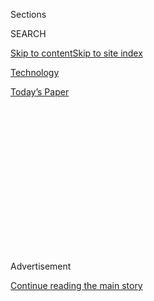 <div id="app">

<div>

<div>

<div>

<div class="NYTAppHideMasthead css-1q2w90k e1suatyy0">

<div class="section css-ui9rw0 e1suatyy2">

<div class="css-eph4ug er09x8g0">

<div class="css-6n7j50">

</div>

<span class="css-1dv1kvn">Sections</span>

<div class="css-10488qs">

<span class="css-1dv1kvn">SEARCH</span>

</div>

[Skip to content](#site-content)[Skip to site
index](#site-index)

</div>

<div id="masthead-section-label" class="css-1wr3we4 eaxe0e00">

[Technology](https://www.nytimes.com/section/technology)

</div>

<div class="css-10698na e1huz5gh0">

</div>

</div>

<div id="masthead-bar-one" class="section hasLinks css-15hmgas e1csuq9d3">

<div class="css-uqyvli e1csuq9d0">

</div>

<div class="css-1uqjmks e1csuq9d1">

</div>

<div class="css-9e9ivx">

[](https://myaccount.nytimes.com/auth/login?response_type=cookie&client_id=vi)

</div>

<div class="css-1bvtpon e1csuq9d2">

[Today’s
Paper](https://www.nytimes.com/section/todayspaper)

</div>

</div>

</div>

</div>

<div data-aria-hidden="false">

<div id="site-content" data-role="main">

<div>

<div class="css-1aor85t" style="opacity:0.000000001;z-index:-1;visibility:hidden">

<div class="css-1hqnpie">

<div class="css-epjblv">

<span class="css-17xtcya">[Technology](/section/technology)</span><span class="css-x15j1o">|</span><span class="css-fwqvlz">Trump’s
Latest Move Takes Straight Shot at Huawei’s
Business</span>

</div>

<div class="css-k008qs">

<div class="css-1iwv8en">

<span class="css-18z7m18"></span>

<div>

</div>

</div>

<span class="css-1n6z4y">https://nyti.ms/2Yuc8vV</span>

<div class="css-1705lsu">

<div class="css-4xjgmj">

<div class="css-4skfbu" data-role="toolbar" data-aria-label="Social Media Share buttons, Save button, and Comments Panel with current comment count" data-testid="share-tools">

  - 
  - 
  - 
  - 
    
    <div class="css-6n7j50">
    
    </div>

  - 
  - 

</div>

</div>

</div>

</div>

</div>

</div>

<div id="NYT_TOP_BANNER_REGION" class="css-13pd83m">

</div>

<div id="top-wrapper" class="css-1sy8kpn">

<div id="top-slug" class="css-l9onyx">

Advertisement

</div>

[Continue reading the main
story](#after-top)

<div class="ad top-wrapper" style="text-align:center;height:100%;display:block;min-height:250px">

<div id="top" class="place-ad" data-position="top" data-size-key="top">

</div>

</div>

<div id="after-top">

</div>

</div>

<div id="sponsor-wrapper" class="css-1hyfx7x">

<div id="sponsor-slug" class="css-19vbshk">

Supported by

</div>

[Continue reading the main
story](#after-sponsor)

<div id="sponsor" class="ad sponsor-wrapper" style="text-align:center;height:100%;display:block">

</div>

<div id="after-sponsor">

</div>

</div>

<div class="css-1vkm6nb ehdk2mb0">

# Trump’s Latest Move Takes Straight Shot at Huawei’s Business

</div>

<div class="css-79elbk" data-testid="photoviewer-wrapper">

<div class="css-z3e15g" data-testid="photoviewer-wrapper-hidden">

</div>

<div class="css-1a48zt4 ehw59r15" data-testid="photoviewer-children">

![<span class="css-16f3y1r e13ogyst0" data-aria-hidden="true">The Trump
administration has moved to restrict Huawei’s access to American
technology.</span><span class="css-cnj6d5 e1z0qqy90" itemprop="copyrightHolder"><span class="css-1ly73wi e1tej78p0">Credit...</span><span><span>Jason
Lee/Reuters</span></span></span>](https://static01.nyt.com/images/2019/05/17/business/17-HUAWEI-PRINT/16HUAWEI-2-articleLarge.jpg?quality=75&auto=webp&disable=upscale)

</div>

</div>

<div class="css-xt80pu e12qa4dv0">

<div class="css-18e8msd">

<div class="css-vp77d3 epjyd6m0">

<div class="css-1baulvz">

By [<span class="css-1baulvz last-byline" itemprop="name">Raymond
Zhong</span>](https://www.nytimes.com/by/raymond-zhong)

</div>

</div>

  - May 16,
    2019

  - 
    
    <div class="css-4xjgmj">
    
    <div class="css-d8bdto" data-role="toolbar" data-aria-label="Social Media Share buttons, Save button, and Comments Panel with current comment count" data-testid="share-tools">
    
      - 
      - 
      - 
      - 
        
        <div class="css-6n7j50">
        
        </div>
    
      - 
      - 
    
    </div>
    
    </div>

</div>

<div class="css-tk9fsr">

[阅读简体中文版](https://cn.nytimes.com/technology/20190517/huawei-export-controls/ "Read in Simplified Chinese")[閱讀繁體中文版](https://cn.nytimes.com/technology/20190517/huawei-export-controls/zh-hant/ "Read in Traditional Chinese")

</div>

</div>

<div class="section meteredContent css-1r7ky0e" name="articleBody" itemprop="articleBody">

<div class="css-1fanzo5 StoryBodyCompanionColumn">

<div class="css-53u6y8">

BEIJING — The Trump administration has filed criminal charges against
Huawei for stealing technology. It has all but snuffed out the Chinese
tech giant’s sales in the United States, calling the firm an espionage
threat. And it has tried to persuade other governments to do similarly.

But Washington had not taken a straight shot at Huawei’s ability to do
business anywhere in the world until late Wednesday, when the Commerce
Department [announced
restrictions](https://www.nytimes.com/2019/05/15/business/huawei-ban-trump.html)
on the company’s access to American technology.

American companies including Qualcomm, Intel and Broadcom sell Huawei
microchips and other specialized parts that go into its smartphones and
telecom equipment. Google’s Android software powers its phones. Of the
$70 billion that Huawei spent on components and other supplies last
year, $11 billion went to American companies, a Huawei spokesman, Joe
Kelly, said.

If Huawei is cut off from these suppliers, the effect could be
catastrophic for the millions of people who use Huawei smartphones — and
for the mobile networks, across a wide swath of the planet, that run on
Huawei gear.

</div>

</div>

<div class="css-1fanzo5 StoryBodyCompanionColumn">

<div class="css-53u6y8">

It would be “the trade equivalent of a nuclear bomb,” said Kevin J.
Wolf, a partner at the law firm Akin Gump Strauss Hauer & Feld and an
assistant secretary of commerce under President Barack Obama.

Much remains unclear, however, about the scope and potential impact of
the Commerce Department’s move. The department says it is putting Huawei
on its “entity list” of firms that need special permission to buy
American components and technology. How it decides to grant such
permissions, and how broad a range of products the policy covers, will
determine how badly Huawei’s business is disrupted.

According to a [notice posted to the Federal
Register](https://www.federalregister.gov/documents/2019/05/21/2019-10616/addition-of-entities-to-the-entity-list)
on Thursday, licenses for selling to Huawei and 68 affiliated companies
around the world will be reviewed with a “presumption of denial,”
indicating they will likely be hard to obtain. The notice is scheduled
to be officially published in the Federal Register on Tuesday.

Given the spiraling tensions between China and the United States on
tariffs, the move against Huawei may also be short-lived. [Talks to
resolve the trade
fight](https://www.nytimes.com/2019/05/15/business/us-china-trade-war-economy.html)
have stalled, and both sides are digging in their heels. The pressure is
on to find common ground ahead of a potential meeting next month between
President Trump and China’s top leader, Xi Jinping, in Japan.
Washington’s campaign against Huawei could become a bargaining chip.

“In every other administration, the entity listing was purely a tool of
law enforcement and national security,” Mr. Wolf said. “The thing to
watch is whether this will become a tool of trade policy and used as
leverage in the negotiations.”

</div>

</div>

<div class="css-1fanzo5 StoryBodyCompanionColumn">

<div class="css-53u6y8">

In a statement on Thursday, Huawei said the Commerce Department’s move
was “in no one’s interest.”

“It will do significant economic harm to the American companies with
which Huawei does business,” the company said, and “affect tens of
thousands of American jobs.”

China’s Ministry of Foreign Affairs and Ministry of Commerce condemned
Washington’s decision in regularly scheduled news briefings on Thursday.

“We urge the United States to stop these wrongful practices and to
create favorable conditions for normal cooperation between the two
nations’ companies,” said Gao Feng, a spokesman for China’s Commerce
Ministry.

*\[Read more about the* [*executive
order*](https://www.nytimes.com/2019/05/15/business/huawei-ban-trump.html)
*on foreign-made equipment.\]*

Tensions between the Trump administration and Huawei escalated after
American officials arranged the arrest of Meng Wanzhou, the company’s
chief financial officer and a daughter of its founder, in Canada late
last year. The company and Ms. Meng face criminal charges in the United
States in connection with alleged theft of industrial secrets and
violations of sanctions against Iran. Ms. Meng remains in Canada while
officials there decide whether she will be extradited.

Washington’s action this week against Huawei puts the company in the
same position that ZTE, a much smaller Chinese rival in telecom
equipment, found itself in a few years ago.

The Commerce Department [added ZTE to the entity list
in 2016](https://www.nytimes.com/2016/03/08/technology/us-restricts-sales-to-zte-saying-it-breached-sanctions.html)
after determining that it had violated United States sanctions by
selling American-made goods to Iran. Eventually, the department
relented, and ZTE [agreed to a hefty
fine](https://www.nytimes.com/2017/03/07/technology/zte-china-fine.html).
But a year later, the Commerce Department said ZTE had failed to comply
with the terms of the agreement, and American technology companies were
[barred
outright](https://www.nytimes.com/2018/04/16/technology/chinese-tech-company-blocked-from-buying-american-components.html)
from selling to the company.

Cut off from American microchips and other parts, ZTE halted production
and [was near
collapse](https://www.nytimes.com/2018/05/09/technology/zte-china-us-trade-war.html)
until President Trump intervened and softened the punishment to appease
the Chinese leadership.

</div>

</div>

<div class="css-1fanzo5 StoryBodyCompanionColumn">

<div class="css-53u6y8">

The episode [galvanized China’s
government](https://www.nytimes.com/2018/06/10/technology/china-technology-zte-sputnik-moment.html)
and business community. It revealed the extent to which the country’s
growing technological prowess had been built on American know-how, and
how important it was for China to innovate on its own if its economy was
to thrive.

Huawei also got a stark demonstration of the power Washington wielded
over it.

The company has since stockpiled components “for uncertain times,” Guo
Ping, a Huawei deputy chairman, told reporters in March. The firm has
also worked to build up a geographically diverse network of suppliers,
Mr. Guo said.

“Huawei has made sustained and deep investments over the past 30 years,
and I believe that has been of great help to Huawei’s global supply,” he
said.

In particular, the company has invested for many years in producing its
own microchips, a key area in which most Chinese firms are laggards.
Sravan Kundojjala, an analyst based in Hyderabad, India, with the
technology research firm Strategy Analytics, estimates that
three-quarters of the smartphones that Huawei ships today contain chips
developed in-house.

Mr. Kundojjala acknowledges that he was skeptical when Huawei’s
semiconductor unit, HiSilicon, began building its own high-end
smartphone chips.

“Initially, I thought this was not going to work out,” he said. “It’s
maybe a pet project. Maybe they just want to play games with their
suppliers.”

Instead, HiSilicon has become a formidable asset for Huawei, with chip
technology that analysts say rivals that of market leaders such as
Qualcomm.

</div>

</div>

<div class="css-1fanzo5 StoryBodyCompanionColumn">

<div class="css-53u6y8">

Yet Huawei still depends on American suppliers for enough critical
components that an all-out export ban from Washington would create a
sizable headache, even if it does not lead to near-ruin as it did for
ZTE.

“When you’ve got something as complicated as a router or a cellphone,
even if there’s one part you’re not able to get, you can’t deliver,
because you don’t have that widget to make the cellphone or router
function,” Mr. Wolf, the lawyer, said.

</div>

</div>

</div>

<div>

</div>

<div>

</div>

<div>

</div>

<div>

<div id="bottom-wrapper" class="css-1ede5it">

<div id="bottom-slug" class="css-l9onyx">

Advertisement

</div>

[Continue reading the main
story](#after-bottom)

<div id="bottom" class="ad bottom-wrapper" style="text-align:center;height:100%;display:block;min-height:90px">

</div>

<div id="after-bottom">

</div>

</div>

</div>

</div>

</div>

## Site Index

<div>

</div>

## Site Information Navigation

  - [© <span>2020</span> <span>The New York Times
    Company</span>](https://help.nytimes.com/hc/en-us/articles/115014792127-Copyright-notice)

<!-- end list -->

  - [NYTCo](https://www.nytco.com/)
  - [Contact
    Us](https://help.nytimes.com/hc/en-us/articles/115015385887-Contact-Us)
  - [Work with us](https://www.nytco.com/careers/)
  - [Advertise](https://nytmediakit.com/)
  - [T Brand Studio](http://www.tbrandstudio.com/)
  - [Your Ad
    Choices](https://www.nytimes.com/privacy/cookie-policy#how-do-i-manage-trackers)
  - [Privacy](https://www.nytimes.com/privacy)
  - [Terms of
    Service](https://help.nytimes.com/hc/en-us/articles/115014893428-Terms-of-service)
  - [Terms of
    Sale](https://help.nytimes.com/hc/en-us/articles/115014893968-Terms-of-sale)
  - [Site
    Map](https://spiderbites.nytimes.com)
  - [Help](https://help.nytimes.com/hc/en-us)
  - [Subscriptions](https://www.nytimes.com/subscription?campaignId=37WXW)

</div>

</div>

</div>

</div>
